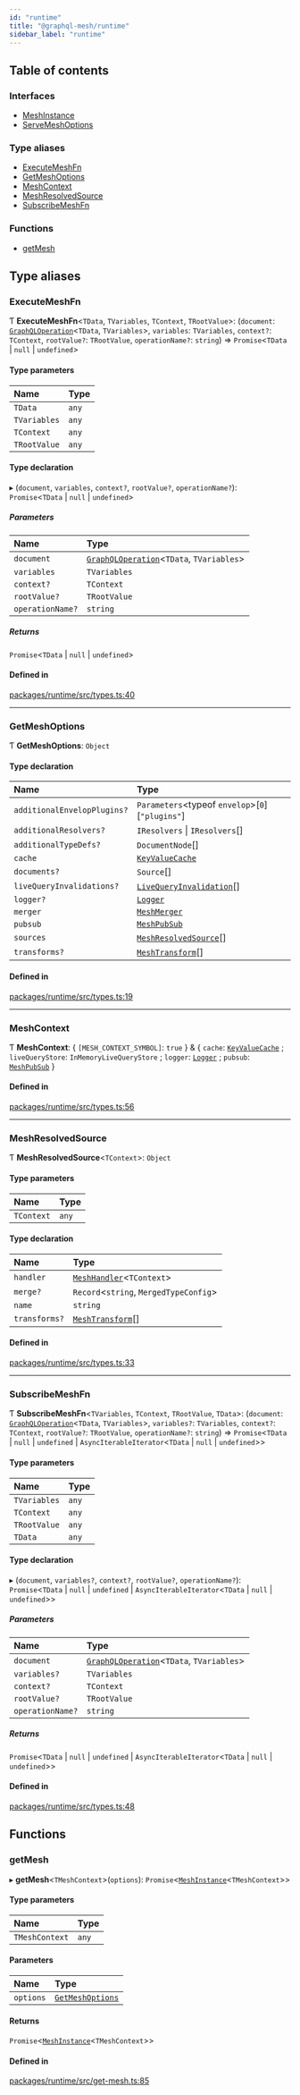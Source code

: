 ```yaml
---
id: "runtime"
title: "@graphql-mesh/runtime"
sidebar_label: "runtime"
---
```


## Table of contents

### Interfaces

- [MeshInstance](/docs/api/interfaces/runtime_src.MeshInstance)
- [ServeMeshOptions](/docs/api/interfaces/runtime_src.ServeMeshOptions)

### Type aliases

- [ExecuteMeshFn](runtime_src#executemeshfn)
- [GetMeshOptions](runtime_src#getmeshoptions)
- [MeshContext](runtime_src#meshcontext)
- [MeshResolvedSource](runtime_src#meshresolvedsource)
- [SubscribeMeshFn](runtime_src#subscribemeshfn)

### Functions

- [getMesh](runtime_src#getmesh)

## Type aliases

### ExecuteMeshFn

Ƭ **ExecuteMeshFn**\<`TData`, `TVariables`, `TContext`, `TRootValue`>: (`document`: [`GraphQLOperation`](types_src#graphqloperation)\<`TData`, `TVariables`>, `variables`: `TVariables`, `context?`: `TContext`, `rootValue?`: `TRootValue`, `operationName?`: `string`) => `Promise`\<`TData` \| ``null`` \| `undefined`>

#### Type parameters

| Name | Type |
| :------ | :------ |
| `TData` | `any` |
| `TVariables` | `any` |
| `TContext` | `any` |
| `TRootValue` | `any` |

#### Type declaration

▸ (`document`, `variables`, `context?`, `rootValue?`, `operationName?`): `Promise`\<`TData` \| ``null`` \| `undefined`>

##### Parameters

| Name | Type |
| :------ | :------ |
| `document` | [`GraphQLOperation`](types_src#graphqloperation)\<`TData`, `TVariables`> |
| `variables` | `TVariables` |
| `context?` | `TContext` |
| `rootValue?` | `TRootValue` |
| `operationName?` | `string` |

##### Returns

`Promise`\<`TData` \| ``null`` \| `undefined`>

#### Defined in

[packages/runtime/src/types.ts:40](https://github.com/Urigo/graphql-mesh/blob/master/packages/runtime/src/types.ts#L40)

___

### GetMeshOptions

Ƭ **GetMeshOptions**: `Object`

#### Type declaration

| Name | Type |
| :------ | :------ |
| `additionalEnvelopPlugins?` | `Parameters`\<typeof `envelop`>[``0``][``"plugins"``] |
| `additionalResolvers?` | `IResolvers` \| `IResolvers`[] |
| `additionalTypeDefs?` | `DocumentNode`[] |
| `cache` | [`KeyValueCache`](/docs/api/interfaces/types_src.KeyValueCache) |
| `documents?` | `Source`[] |
| `liveQueryInvalidations?` | [`LiveQueryInvalidation`](/docs/api/interfaces/types_src.YamlConfig.LiveQueryInvalidation)[] |
| `logger?` | [`Logger`](types_src#logger) |
| `merger` | [`MeshMerger`](/docs/api/interfaces/types_src.MeshMerger) |
| `pubsub` | [`MeshPubSub`](/docs/api/interfaces/types_src.MeshPubSub) |
| `sources` | [`MeshResolvedSource`](runtime_src#meshresolvedsource)[] |
| `transforms?` | [`MeshTransform`](/docs/api/interfaces/types_src.MeshTransform)[] |

#### Defined in

[packages/runtime/src/types.ts:19](https://github.com/Urigo/graphql-mesh/blob/master/packages/runtime/src/types.ts#L19)

___

### MeshContext

Ƭ **MeshContext**: \{ `[MESH_CONTEXT_SYMBOL]`: ``true``  } & \{ `cache`: [`KeyValueCache`](/docs/api/interfaces/types_src.KeyValueCache) ; `liveQueryStore`: `InMemoryLiveQueryStore` ; `logger`: [`Logger`](types_src#logger) ; `pubsub`: [`MeshPubSub`](/docs/api/interfaces/types_src.MeshPubSub)  }

#### Defined in

[packages/runtime/src/types.ts:56](https://github.com/Urigo/graphql-mesh/blob/master/packages/runtime/src/types.ts#L56)

___

### MeshResolvedSource

Ƭ **MeshResolvedSource**\<`TContext`>: `Object`

#### Type parameters

| Name | Type |
| :------ | :------ |
| `TContext` | `any` |

#### Type declaration

| Name | Type |
| :------ | :------ |
| `handler` | [`MeshHandler`](/docs/api/interfaces/types_src.MeshHandler)\<`TContext`> |
| `merge?` | `Record`\<`string`, `MergedTypeConfig`> |
| `name` | `string` |
| `transforms?` | [`MeshTransform`](/docs/api/interfaces/types_src.MeshTransform)[] |

#### Defined in

[packages/runtime/src/types.ts:33](https://github.com/Urigo/graphql-mesh/blob/master/packages/runtime/src/types.ts#L33)

___

### SubscribeMeshFn

Ƭ **SubscribeMeshFn**\<`TVariables`, `TContext`, `TRootValue`, `TData`>: (`document`: [`GraphQLOperation`](types_src#graphqloperation)\<`TData`, `TVariables`>, `variables?`: `TVariables`, `context?`: `TContext`, `rootValue?`: `TRootValue`, `operationName?`: `string`) => `Promise`\<`TData` \| ``null`` \| `undefined` \| `AsyncIterableIterator`\<`TData` \| ``null`` \| `undefined`>>

#### Type parameters

| Name | Type |
| :------ | :------ |
| `TVariables` | `any` |
| `TContext` | `any` |
| `TRootValue` | `any` |
| `TData` | `any` |

#### Type declaration

▸ (`document`, `variables?`, `context?`, `rootValue?`, `operationName?`): `Promise`\<`TData` \| ``null`` \| `undefined` \| `AsyncIterableIterator`\<`TData` \| ``null`` \| `undefined`>>

##### Parameters

| Name | Type |
| :------ | :------ |
| `document` | [`GraphQLOperation`](types_src#graphqloperation)\<`TData`, `TVariables`> |
| `variables?` | `TVariables` |
| `context?` | `TContext` |
| `rootValue?` | `TRootValue` |
| `operationName?` | `string` |

##### Returns

`Promise`\<`TData` \| ``null`` \| `undefined` \| `AsyncIterableIterator`\<`TData` \| ``null`` \| `undefined`>>

#### Defined in

[packages/runtime/src/types.ts:48](https://github.com/Urigo/graphql-mesh/blob/master/packages/runtime/src/types.ts#L48)

## Functions

### getMesh

▸ **getMesh**\<`TMeshContext`>(`options`): `Promise`\<[`MeshInstance`](/docs/api/interfaces/runtime_src.MeshInstance)\<`TMeshContext`>>

#### Type parameters

| Name | Type |
| :------ | :------ |
| `TMeshContext` | `any` |

#### Parameters

| Name | Type |
| :------ | :------ |
| `options` | [`GetMeshOptions`](runtime_src#getmeshoptions) |

#### Returns

`Promise`\<[`MeshInstance`](/docs/api/interfaces/runtime_src.MeshInstance)\<`TMeshContext`>>

#### Defined in

[packages/runtime/src/get-mesh.ts:85](https://github.com/Urigo/graphql-mesh/blob/master/packages/runtime/src/get-mesh.ts#L85)
